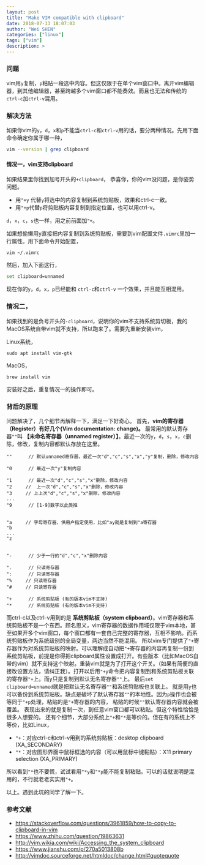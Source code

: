 ```yaml
---
layout: post
title: "Make VIM compatible with clipboard"
date: 2018-07-13 18:07:03
author: "Wei SHEN"
categories: ["linux"]
tags: ["vim"]
description: >
---
```


### 问题
vim用`y`复制，`p`粘贴一段选中内容。但这仅限于在单个vim窗口中。离开vim编辑器，到其他编辑器，甚至跨越多个vim窗口都不能奏效。而且也无法和传统的`ctrl-c`加`ctrl-v`混用。

### 解决方法
如果你vim的`y`，`d`，`x`和`p`不能当`ctrl-c`和`ctrl-v`用的话，要分两种情况。先用下面命令确定你属于哪一种，
```bash
vim --version | grep clipboard
```

#### 情况一，vim支持clipboard
如果结果里你找到加号开头的`+clipboard`， 恭喜你，你的vim没问题，是你姿势问题。
* 用`"+y` 代替`y`将选中的内容复制到系统剪贴板，效果和ctrl-c一致。
* 用`"+p`代替`p`将剪贴板内容复制到指定位置，也可以用ctrl-v。

`d`，`x`，`c`，`s`也一样，用之前前面加`"+`。

如果想偷懒用y直接把内容复制到系统剪贴板，需要到vim配置文件`.vimrc`里加一行属性。用下面命令开始配置，
```bash
vim ~/.vimrc
```
然后，加入下面这行，
```bash
set clipboard=unnamed
```
现在你的`y`，`d`，`x`，`p`已经能和 `ctrl-c`和`ctrl-v` 一个效果，并且能互相混用。

### 情况二，
如果找到的是负号开头的`-clipboard`，说明你的vim不支持系统剪切板，我的MacOS系统自带vim就不支持，所以跑来了。需要先重新安装vim，

Linux系统，
```
sudo apt install vim-gtk
```

MacOS，
```
brew install vim
```

安装好之后，重复情况一的操作即可。

### 背后的原理
问题解决了，几个细节再解释一下，满足一下好奇心。
首先，**vim的寄存器（Register）有好几个(Vim documentation: change)。** 最常用的默认寄存器`""`叫 **【未命名寄存器（unnamed register）】**。最近一次的`y`，`d`，`s`，`x`，`c`删除，修改，复制内容都默认存放在这里。

```
""      // 默认unnamed寄存器，最近一次"d","c","s","x","y"复制，删除，修改内容

"0      // 最近一次"y"复制内容

"1      // 最近一次"d","c","s","x"删除，修改内容
"2     //  上一次"d","c","s","x"删除，修改内容
"3     // 上上次"d","c","s","x"删除，修改内容
...     
"9      // [1-9]数字以此类推


"a     // 字母寄存器，供用户指定使用，比如"ay就是复制到"a寄存器
"b
...
"z


"-      // 少于一行的"d","c","x"删除内容

".      // 只读寄存器
":      // 只读寄存器
"%     // 只读寄存器
"#     // 只读寄存器

"+      // 系统剪贴板 (有的版本vim不支持)
"*      // 系统剪贴板 (有的版本vim不支持)
```

而ctrl-c以及ctrl-v用到的是 **系统剪贴板（system clipboard）**。vim寄存器和系统剪贴板不是一个东西。顾名思义，vim寄存器的数据作用域仅限于vim本地，甚至如果开多个vim窗口，每个窗口都有一套自己完整的寄存器，互相不影响。而系统剪贴板作为系统级别的全局变量，两边当然不能混用。
所以vim专门提供了`"+`寄存器作为对系统剪贴板的映射。可以理解成自动把`"+`寄存器的内容再复制一份到系统剪贴板，前提是你得把clipboard属性设置成打开。有些版本（比如MacOS自带的vim）就不支持这个映射。重装vim就是为了打开这个开关。（如果有简便的直接改设置方法，请纠正我）。打开以后用`"+y`命令把内容复制到和系统剪贴板关联的寄存器`"+`上。而y只是复制到默认无名寄存器`""`上。
最后`set clipboard=unnamed`就是把默认无名寄存器`""`和系统剪贴板也关联上。 就是用`y`也可以备份到系统剪贴板。缺点是破坏了默认寄存器`""`的本地性。因为`p`操作也会被等同于`"+p`处理，粘贴的是`"+`寄存器的内容， 粘贴的时候`""`默认寄存器内容就会被覆盖。 表现出来的就是复制一次，到任意vim窗口都可以粘贴。但这个特性恰恰是很多人想要的。
还有个细节，大部分系统上`"+`和`"*`是等价的。但在有的系统上不等价，比如Linux，
* `"+`：对应ctrl-c和ctrl-v用到的系统剪贴板：desktop clipboard (XA_SECONDARY)
* `"*`：对应图形界面中鼠标框选的内容（可以用鼠标中键黏贴）：X11 primary selection (XA_PRIMARY)

所以看到`"*`也不要慌，试试看用`"*y`和`"*p`能不能复制粘贴。可以的话就说明是混用的，不行就老老实实用`"+`。

以上。遇到此坑的同学了解一下。


### 参考文献
* <https://stackoverflow.com/questions/3961859/how-to-copy-to-clipboard-in-vim>
* <https://www.zhihu.com/question/19863631>
* <http://vim.wikia.com/wiki/Accessing_the_system_clipboard>
* <https://www.jianshu.com/p/270a5013808b>
* <http://vimdoc.sourceforge.net/htmldoc/change.html#quotequote>
